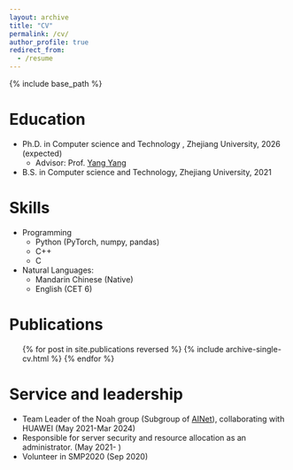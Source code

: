 ```yaml
---
layout: archive
title: "CV"
permalink: /cv/
author_profile: true
redirect_from:
  - /resume
---
```


{% include base_path %}

Education
======
* Ph.D. in Computer science and Technology , Zhejiang University, 2026 (expected)
  * Advisor: Prof. [Yang Yang](yangy.org)
* B.S. in Computer science and Technology, Zhejiang University, 2021

<!-- Work experience
======
* Spring 2024: Academic Pages Collaborator
  * Github University
  * Duties includes: Updates and improvements to template
  * Supervisor: The Users

* Fall 2015: Research Assistant
  * Github University
  * Duties included: Merging pull requests
  * Supervisor: Professor Hub

* Summer 2015: Research Assistant
  * Github University
  * Duties included: Tagging issues
  * Supervisor: Professor Git -->
  
Skills
======
* Programming
  * Python (PyTorch, numpy, pandas)
  * C++
  * C
* Natural Languages:
  * Mandarin Chinese (Native)
  * English (CET 6)

Publications
======
  <ul>{% for post in site.publications reversed %}
    {% include archive-single-cv.html %}
  {% endfor %}</ul>
  
<!-- Talks
======
  <ul>{% for post in site.talks reversed %}
    {% include archive-single-talk-cv.html  %}
  {% endfor %}</ul> -->
  
<!-- Teaching
======
  <ul>{% for post in site.teaching reversed %}
    {% include archive-single-cv.html %}
  {% endfor %}</ul> -->
  
Service and leadership
======
* Team Leader of the Noah group (Subgroup of [AINet](yangy.org)), collaborating with HUAWEI (May 2021\-Mar 2024)
* Responsible for server security and resource allocation as an administrator. (May 2021- )
* Volunteer in SMP2020 (Sep 2020)